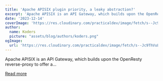 ```yaml
---
title: 'Apache APISIX plugin priority, a leaky abstraction?'
excerpt: 'Apache APISIX is an API Gateway, which builds upon the OpenResty reverse-proxy to offer a...'
date: '2023-12-14'
coverImage: 'https://res.cloudinary.com/practicaldev/image/fetch/s--Jc9ThVuL--/c_imagga_scale,f_auto,fl_progressive,h_420,q_auto,w_1000/https://dev-to-uploads.s3.amazonaws.com/uploads/articles/pgrsh18hscw3009p4u4u.jpg'
author:
  name: Koders
  picture: "assets/blog/authors/koders.png"
ogImage:
  url: 'https://res.cloudinary.com/practicaldev/image/fetch/s--Jc9ThVuL--/c_imagga_scale,f_auto,fl_progressive,h_420,q_auto,w_1000/https://dev-to-uploads.s3.amazonaws.com/uploads/articles/pgrsh18hscw3009p4u4u.jpg'
---
```


Apache APISIX is an API Gateway, which builds upon the OpenResty reverse-proxy to offer a...

[Read more](https://dev.to/apisix/apache-apisix-plugin-priority-a-leaky-abstraction-4oj1)
